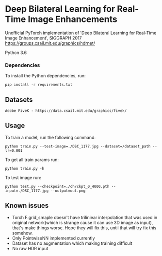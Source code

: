 # Deep Bilateral Learning for Real-Time Image Enhancements
Unofficial PyTorch implementation of 'Deep Bilateral Learning for Real-Time Image Enhancement', SIGGRAPH 2017 https://groups.csail.mit.edu/graphics/hdrnet/

Python 3.6

### Dependencies

To install the Python dependencies, run:

    pip install -r requirements.txt
    
## Datasets
    Adobe FiveK - https://data.csail.mit.edu/graphics/fivek/

## Usage
    
To train a model, run the following command:

    python train.py --test-image=./DSC_1177.jpg --dataset=/dataset_path --lr=0.001
    
To get all train params run:
    
    python train.py -h
    
To test image run:

    python test.py --checkpoint=./ch/ckpt_0_4000.pth --input=./DSC_1177.jpg --output=out.png
    

## Known issues

* Torch F.grid_smaple doesn't have triliniear interpolation that was used in original network(which is strange cause it can use 3D image as input), that's make things worse. Hope they will fix this, until that will try fix this somehow.
* Only PointwiseNN implemented currently
* Dataset has no augmentation which making training difficult 
* No raw HDR input

